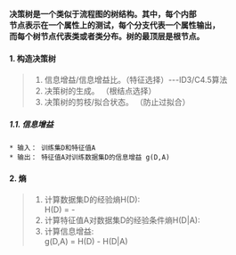 __决策树是一个类似于流程图的树结构。其中，每个内部<br>
节点表示在一个属性上的测试，每个分支代表一个属性输出，<br>
而每个树节点代表类或者类分布。树的最顶层是根节点。__

#### 1. 构造决策树
  > 1. 信息增益/信息增益比。（特征选择）---ID3/C4.5算法
  > 2. 决策树的生成。 （根结点选择）
  > 3. 决策树的剪枝/拟合状态。 （防止过拟合）
  ##### 1.1. 信息增益
    * 输入： 训练集D和特征值A
    * 输出： 特征值A对训练数据集D的信息增益 g(D,A)
    
 #### 2. 熵
  > 1. 计算数据集D的经验熵H(D):
  <br>   H(D) = -
  > 2. 计算特征值A对数据集D的经验条件熵H(D|A):
  > 3. 计算信息增益:
  <br>   g(D,A) = H(D) - H(D|A)
